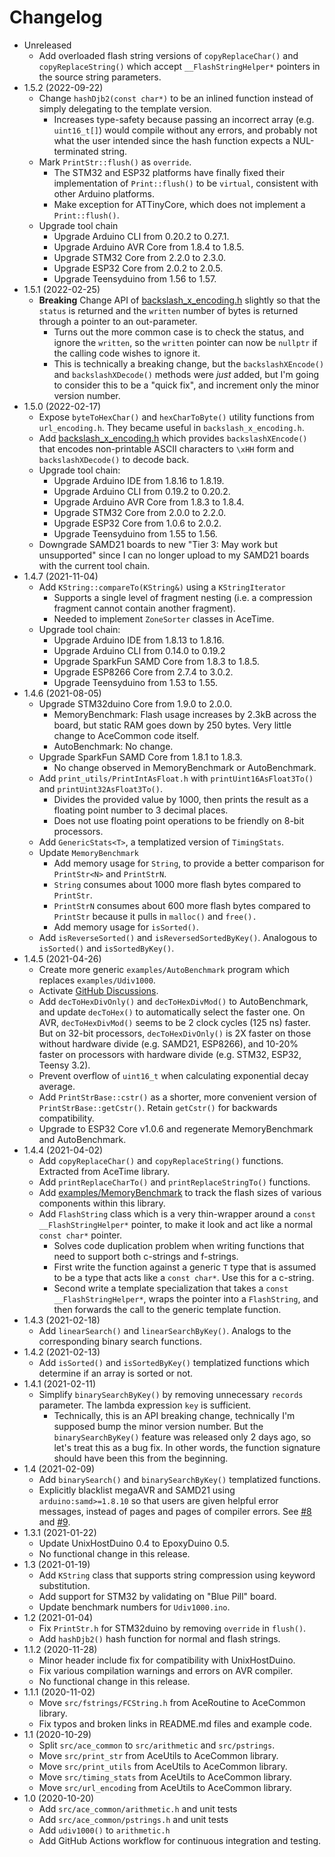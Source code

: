 # Changelog

* Unreleased
    * Add overloaded flash string versions of `copyReplaceChar()` and
      `copyReplaceString()` which accept `__FlashStringHelper*` pointers in the
      source string parameters.
* 1.5.2 (2022-09-22)
    * Change `hashDjb2(const char*)` to be an inlined function instead of 
      simply delegating to the template version.
        * Increases type-safety because passing an incorrect array (e.g.
          `uint16_t[]`) would compile without any errors, and probably not what
          the user intended since the hash function expects a NUL-terminated
          string.
    * Mark `PrintStr::flush()` as `override`.
        * The STM32 and ESP32 platforms have finally fixed their implementation
          of `Print::flush()` to be `virtual`, consistent with other Arduino
          platforms.
        * Make exception for ATTinyCore, which does not implement a
          `Print::flush()`.
    * Upgrade tool chain
        * Upgrade Arduino CLI from 0.20.2 to 0.27.1.
        * Upgrade Arduino AVR Core from 1.8.4 to 1.8.5.
        * Upgrade STM32 Core from 2.2.0 to 2.3.0.
        * Upgrade ESP32 Core from 2.0.2 to 2.0.5.
        * Upgrade Teensyduino from 1.56 to 1.57.
* 1.5.1 (2022-02-25)
    * **Breaking** Change API of
      [backslash_x_encoding.h](src/backslash_x_encoding) slightly so that the
      `status` is returned and the `written` number of bytes is returned through
      a pointer to an out-parameter.
        * Turns out the more common case is to check the status, and
          ignore the `written`, so the `written` pointer can now be `nullptr`
          if the calling code wishes to ignore it.
        * This is technically a breaking change, but the `backslashXEncode()`
          and `backslashXDecode()` methods were *just* added, but I'm going to
          consider this to be a "quick fix", and increment only the minor
          version number.
* 1.5.0 (2022-02-17)
    * Expose `byteToHexChar()` and `hexCharToByte()` utility functions from
      `url_encoding.h`. They became useful in `backslash_x_encoding.h`.
    * Add [backslash_x_encoding.h](src/backslash_x_encoding) which provides
      `backslashXEncode()` that encodes non-printable ASCII characters to `\xHH`
      form and `backslashXDecode()` to decode back.
    * Upgrade tool chain:
        * Upgrade Arduino IDE from 1.8.16 to 1.8.19.
        * Upgrade Arduino CLI from 0.19.2 to 0.20.2.
        * Upgrade Arduino AVR Core from 1.8.3 to 1.8.4.
        * Upgrade STM32 Core from 2.0.0 to 2.2.0.
        * Upgrade ESP32 Core from 1.0.6 to 2.0.2.
        * Upgrade Teensyduino from 1.55 to 1.56.
    * Downgrade SAMD21 boards to new "Tier 3: May work but unsupported" since I
      can no longer upload to my SAMD21 boards with the current tool chain.
* 1.4.7 (2021-11-04)
    * Add `KString::compareTo(KString&)` using a `KStringIterator`
        * Supports a single level of fragment nesting (i.e. a compression
          fragment cannot contain another fragment).
        * Needed to implement `ZoneSorter` classes in AceTime.
    * Upgrade tool chain:
        * Upgrade Arduino IDE from 1.8.13 to 1.8.16.
        * Upgrade Arduino CLI from 0.14.0 to 0.19.2
        * Upgrade SparkFun SAMD Core from 1.8.3 to 1.8.5.
        * Upgrade ESP8266 Core from 2.7.4 to 3.0.2.
        * Upgrade Teensyduino from 1.53 to 1.55.
* 1.4.6 (2021-08-05)
    * Upgrade STM32duino Core from 1.9.0 to 2.0.0.
        * MemoryBenchmark: Flash usage increases by 2.3kB across the board, but
          static RAM goes down by 250 bytes. Very little change to AceCommon
          code itself.
        * AutoBenchmark: No change.
    * Upgrade SparkFun SAMD Core from 1.8.1 to 1.8.3.
        * No change observed in MemoryBenchmark or AutoBenchmark.
    * Add `print_utils/PrintIntAsFloat.h` with `printUint16AsFloat3To()` and
      `printUint32AsFloat3To()`.
        * Divides the provided value by 1000, then prints the result as a
          floating point number to 3 decimal places.
        * Does not use floating point operations to be friendly on 8-bit
          processors.
    * Add `GenericStats<T>`, a templatized version of `TimingStats`.
    * Update `MemoryBenchmark`
        * Add memory usage for `String`, to provide a better comparison for
          `PrintStr<N>` and `PrintStrN`.
        * `String` consumes about 1000 more flash bytes compared to `PrintStr`.
        * `PrintStrN` consumes about 600 more flash bytes compared to `PrintStr`
          because it pulls in `malloc()` and `free().`
        * Add memory usage for `isSorted()`.
    * Add `isReverseSorted()` and `isReversedSortedByKey()`. Analogous to
      `isSorted()` and `isSortedByKey()`.
* 1.4.5 (2021-04-26)
    * Create more generic `examples/AutoBenchmark` program which replaces
      `examples/Udiv1000`.
    * Activate
      [GitHub Discussions](https://github.com/bxparks/AceCommon/discussions).
    * Add `decToHexDivOnly()` and `decToHexDivMod()` to AutoBenchmark, and
      update `decToHex()` to automatically select the faster one. On AVR,
      `decToHexDivMod()` seems to be 2 clock cycles  (125 ns) faster. But on
      32-bit processors, `decToHexDivOnly()` is 2X faster on those without
      hardware divide (e.g. SAMD21, ESP8266), and 10-20% faster on processors
      with hardware divide (e.g. STM32, ESP32, Teensy 3.2).
    * Prevent overflow of `uint16_t` when calculating exponential decay average.
    * Add `PrintStrBase::cstr()` as a shorter, more convenient version of
      `PrintStrBase::getCstr()`. Retain `getCstr()` for backwards compatibility.
    * Upgrade to ESP32 Core v1.0.6 and regenerate MemoryBenchmark and
      AutoBenchmark.
* 1.4.4 (2021-04-02)
    * Add `copyReplaceChar()` and `copyReplaceString()` functions. Extracted
      from AceTime library.
    * Add `printReplaceCharTo()` and `printReplaceStringTo()` functions.
    * Add [examples/MemoryBenchmark](examples/MemoryBenchmark) to track the
      flash sizes of various components within this library.
    * Add `FlashString` class which is a very thin-wrapper around a
      `const __FlashStringHelper*` pointer, to make it look and act like a
      normal `const char*` pointer.
        * Solves code duplication problem when writing functions that need to
          support both c-strings and f-strings.
        * First write the function against a generic `T` type that is
          assumed to be a type that acts like a `const char*`. Use this for a
          c-string.
        * Second write a template specialization that takes a `const
          __FlashStringHelper*`, wraps the pointer into a `FlashString`,
          and then forwards the call to the generic template function.
* 1.4.3 (2021-02-18)
    * Add `linearSearch()` and `linearSearchByKey()`. Analogs to the
      corresponding binary search functions.
* 1.4.2 (2021-02-13)
    * Add `isSorted()` and `isSortedByKey()` templatized functions which
      determine if an array is sorted or not.
* 1.4.1 (2021-02-11)
    * Simplify `binarySearchByKey()` by removing unnecessary `records`
      parameter. The lambda expression `key` is sufficient.
        * Technically, this is an API breaking change, technically I'm supposed
          bump the minor version number. But the `binarySearchByKey()` feature
          was released only 2 days ago, so let's treat this as a bug fix. In
          other words, the function signature should have been this from the
          beginning.
* 1.4 (2021-02-09)
    * Add `binarySearch()` and `binarySearchByKey()` templatized functions.
    * Explicitly blacklist megaAVR and SAMD21 using `arduino:samd>=1.8.10`
      so that users are given helpful error messages, instead of pages and pages
      of compiler errors. See
      [#8](https://github.com/bxparks/AceCommon/issues/8) and
      [#9](https://github.com/bxparks/AceCommon/issues/9).
* 1.3.1 (2021-01-22)
    * Update UnixHostDuino 0.4 to EpoxyDuino 0.5.
    * No functional change in this release.
* 1.3 (2021-01-19)
    * Add `KString` class that supports string compression using keyword
      substitution.
    * Add support for STM32 by validating on "Blue Pill" board.
    * Update benchmark numbers for `Udiv1000.ino`.
* 1.2 (2021-01-04)
    * Fix `PrintStr.h` for STM32duino by removing `override` in `flush()`.
    * Add `hashDjb2()` hash function for normal and flash strings.
* 1.1.2 (2020-11-28)
    * Minor header include fix for compatibility with UnixHostDuino.
    * Fix various compilation warnings and errors on AVR compiler.
    * No functional change in this release.
* 1.1.1 (2020-11-02)
    * Move `src/fstrings/FCString.h` from AceRoutine to AceCommon library.
    * Fix typos and broken links in README.md files and example code.
* 1.1 (2020-10-29)
    * Split `src/ace_common` to `src/arithmetic` and `src/pstrings`.
    * Move `src/print_str` from AceUtils to AceCommon library.
    * Move `src/print_utils` from AceUtils to AceCommon library.
    * Move `src/timing_stats` from AceUtils to AceCommon library.
    * Move `src/url_encoding` from AceUtils to AceCommon library.
* 1.0 (2020-10-20)
    * Add `src/ace_common/arithmetic.h` and unit tests
    * Add `src/ace_common/pstrings.h` and unit tests
    * Add `udiv1000()` to `arithmetic.h`
    * Add GitHub Actions workflow for continuous integration and testing.
